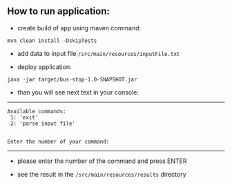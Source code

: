 How to run application:
-------

- create build of app using maven command: 

```
mvn clean install -DskipTests  
```

- add data to input file `/src/main/resources/inputFile.txt`


- deploy application:

```
java -jar target/bus-stop-1.0-SNAPSHOT.jar
```

- than you will see next text in your console:

******
```
Available commands: 
 1: 'exit' 
 2: 'parse input file'


Enter the number of your command: 
```
******

- please enter the number of the command and press ENTER

- see the result in the `/src/main/resources/results` directory
